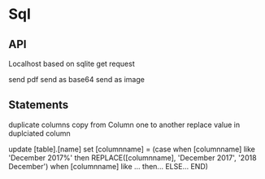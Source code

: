 # Sql

## API

Localhost based on sqlite
get request

send pdf
send as base64
send as image

## Statements

duplicate columns
copy from Column one to another
replace value in duplciated column

update [table].[name]
set [columnname] =
(case when [columnname] like 'December 2017%'  then REPLACE([columnname], 'December 2017', '2018 December')
when [columnname] like ... then...
ELSE...
END)

